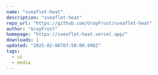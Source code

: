 ```yaml
---
name: "sveaflet-heat"
description: "sveaflet-heat"
repo_url: "https://github.com/GrayFrost/sveaflet-heat"
author: "GrayFrost"
homepage: "https://sveaflet-heat.vercel.app/"
downloads: 1
updated: "2025-02-06T07:58:00.998Z"
tags: 
  - ui
  - media
---
```

